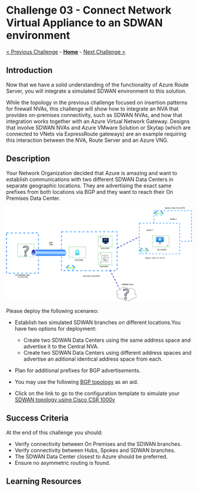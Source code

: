 # Challenge 03 -  Connect Network Virtual Appliance to an SDWAN environment

[< Previous Challenge](./Challenge-02.md) - **[Home](../README.md)** - [Next Challenge >](./Challenge-04.md)

## Introduction
  
Now that we have a solid understanding of the functionality of Azure Route Server, you will integrate a simulated SDWAN environment to this solution.

While the topology in the previous challenge focused on insertion patterns for firewall NVAs, this challenge will show how to integrate an NVA that provides on-premises connectivity, such as SDWAN NVAs, and how that integration works together with an Azure Virtual Network Gateway. Designs that involve SDWAN NVAs and Azure VMware Solution or Skytap (which are connected to VNets via ExpressRoute gateways) are an example requiring this interaction between the NVA, Route Server and an Azure VNG.

## Description

Your Network Organization decided that Azure is amazing and want to establish communications with two different SDWAN Data Centers in separate geographic locations. They are advertising the exact same prefixes from both locations via BGP and they want to reach their On Premises Data Center. 
  
![ARS_SDWAN](./Resources/media/azurerouteserver-challenge3.png)
  
Please deploy the following scenareo:

- Establish two simulated SDWAN branches on different locations.You have two options for deployment: 
  - Create two SDWAN Data Centers using the same address space and advertise it to the Central NVA.
  - Create two SDWAN Data Centers using different address spaces and advertise an aditional identical address space from each.
  
- Plan for additional prefixes for BGP advertisements.
- You may use the following [BGP topology](./Resources/bgplayout.md) as an aid.
- Click on the link to go to the configuration template to simulate your [SDWAN topology using Cisco CSR 1000v](./Resources/sdwancsr.md)


## Success Criteria

At the end of this challenge you should: 

- Verify connectivity between On Premises and the SDWAN branches.
- Verify connectivity between Hubs, Spokes and SDWAN branches. 
- The SDWAN Data Center closest to Azure should be preferred.
- Ensure no asymmetric routing is found.

## Learning Resources


